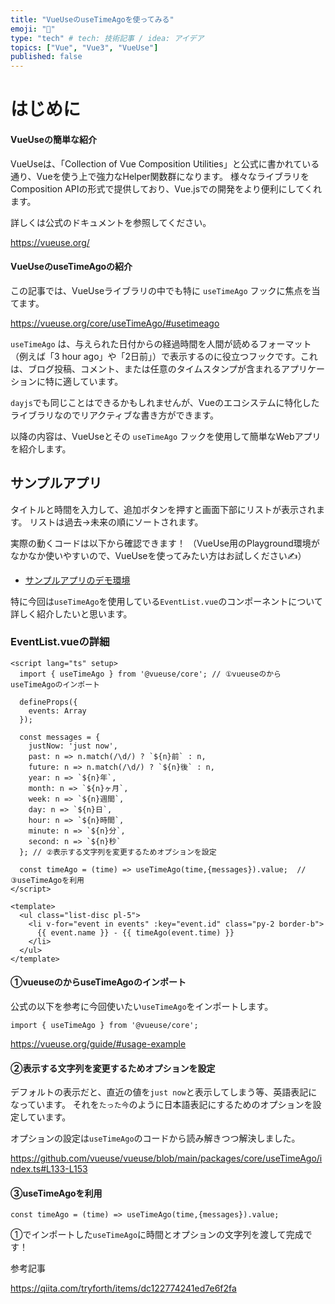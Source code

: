 ```yaml
---
title: "VueUseのuseTimeAgoを使ってみる"
emoji: "🧲"
type: "tech" # tech: 技術記事 / idea: アイデア
topics: ["Vue", "Vue3", "VueUse"]
published: false
---
```


# はじめに

#### VueUseの簡単な紹介

VueUseは、「Collection of Vue Composition Utilities」と公式に書かれている通り、Vueを使う上で強力なHelper関数群になります。
様々なライブラリをComposition APIの形式で提供しており、Vue.jsでの開発をより便利にしてくれます。

詳しくは公式のドキュメントを参照してください。

https://vueuse.org/

#### VueUseのuseTimeAgoの紹介

この記事では、VueUseライブラリの中でも特に `useTimeAgo` フックに焦点を当てます。

https://vueuse.org/core/useTimeAgo/#usetimeago

`useTimeAgo` は、与えられた日付からの経過時間を人間が読めるフォーマット（例えば「3 hour ago」や「2日前」）で表示するのに役立つフックです。これは、ブログ投稿、コメント、または任意のタイムスタンプが含まれるアプリケーションに特に適しています。

`dayjs`でも同じことはできるかもしれませんが、Vueのエコシステムに特化したライブラリなのでリアクティブな書き方ができます。

以降の内容は、VueUseとその `useTimeAgo` フックを使用して簡単なWebアプリを紹介します。

## サンプルアプリ

タイトルと時間を入力して、追加ボタンを押すと画面下部にリストが表示されます。
リストは過去→未来の順にソートされます。

実際の動くコードは以下から確認できます！
（VueUse用のPlayground環境がなかなか使いやすいので、VueUseを使ってみたい方はお試しください✍️）

* [サンプルアプリのデモ環境](https://play.vueuse.org/#N4IgDghgxg1hDmBTAziAXAbVAOwgW0XRADcBXRAWgBNE8BLEAGhGQHtSAnKQtEU7MDHhMQNZFA50wAFzqtsRAGrkABABFadFQAoAFhAA2AMxV1sKgGIdE2KLoCUp5CogqaxRAdZgz8FaVkDOmkATxcDLwB3ZxD2FWlWFUjJaUQVAFVsOg8OZEMVZTSAGToAIw4ISRQVI1YOAtUAJhUAMhUAZhFOAyJdaWkwZDQAemH+QXgAOihWPGGyShp6YaDS4bMaAA9JvAArVABfRhx8HhAAAQXSZERh5H1rKhE2Tm4icaERMQkpWXkiADKD0QVAaiHSN38gWCdBQky6HB6vD6AyGow+Uxmc0u5Gut3ulRB5wAjAAGSbEyak9bYLY7fYgI4nAhEHGIPHDGbWZ7sLhnDFfFA-GRyBS8ADCrAiiCgf3MrBMKBu2Fk+UKKkleDArGQMPkGWhshQCKRIBRgxGYwEQmms2GbI5XMQJPJlOpG0Q2z2h2OIFwLN452kEDoBkiGygyFQzBefKIAFFNqkOLgesxukRGQBdZhGUPGtCgACCYDAkwW6FAqS1BggqSIAB4qNkVFBa1GALwAHRAeAoABYewA+LscLvmFQN+MeFUWOp4FTnCBUKgURAz6TdkDLqjTmzSHsqYYjscTqcbkrIaQqNDr-fILdsDj9EF7lXIQ-H0fjhvDZvEE9x2eYVpCIOgtTqa832kOcOAXIwOFmFQAHJJmGaDYLwctyGQgBucdwO1Z8VGgy9rwQpDUPQi86CvbDEDwgiIOI4AVGsIxGCxMAAhBFQDhqRCF2QhZGOwccZmwK8VDvd8VA7NjECMbQMCzex8NseQpJ3aC5J0bBEEiaDHA7IdpI3ZBy0MVR5IwSY7Jk6QLOIKzEEYfTDI3LN1IkqSnxfXdzN0rieKobRtGM0yHKclzJgSAFIJBMKIEYUoIpUUpYvAtIKBcTKCHsexGWYDD53oysQGrMBa3rXgVEnf9W3bB8ezwEIB2Hb8Jzqhta1KTwajqLcHIof1EEPNsIE7HtSi8WB4k9aQKGQeD5EWghm1IBdUiTCh4AqNqAHZSVJYdAH6GQAShkACYZAGuGX9es8QCusnMxuOvUIwEQLdtoPEBTCoIaNxG05D2ICg8FYGgDAB-cADlgd+iapt7RbiXS2aYCSCgjFICJ0rqGgOF2-aKHaY62PYWkQTB0ECSoVhIiWvBP0e7q-2yR7Ou6hrEea3s2sHEAWbqyd7oMAaOGhlUKFkAhxqarcZtYObvsZgapfWuhNvmna9ogQ7juHQAhM0AZNS7ogPqDCF7qXoCeIQg+rcqDrRAZcoWbDEPOh-p7YbXZBsGIc8SXpAAFSygFpEkbB4DlybebwFG0aVjGGex3HSnxxBCd1trSdJcn+BoVc8Bp-Q6YZ5bmc5yc2YAzrq6bFsea3VqBxqAxPRUXZrlkIw2u4FUs4609hcnUoAgScxzjbOhYCG+hpGg2OkbMIJ9KxjvNi7nu6D7igB+TFQwDa5owE2NuM44Am8avrPpYqSTIGsFUVFp+nVZV5a1bWkFNYXRDC5UxLtrRakRdDBDSKUeAFAZrkAoAANjJroVgOQ0BQJgQYOBR1861CgNcNA7BpBr0oNgeQaRcH4KjtA5oFChhUIoAqIwNxFo0KVpQ3wGC4EAFYDaC0AL-xgACpV-OPfo8gha-n-EOYCkgZBgWYteVi7FGBuEUmYRA8YF7IGUcFVIoJ+IUSEiJfCp5Oo+WvJoa88kaB5n0ho4IyBlLIR3GuDcyFVLGPEppcxG44YEF0uxbQyFkJqVMV4sy+4w4EAjlQ-xilAnBI8RpSS3iIlZSCrMV6iVwpyVMu5dQzttAOUiYgaJvhLKYMQAVRJoTknSQXjpeS2STIqGANXXeOgHK+MQOU1QLQ2hFPDpHMpzkKmOFaSPYWFjAnOIcshZRrFRpoHCSqLpPTXLxCyksgZBA1l8RCRMuqnTTi7Pkj2M5Bzlmh0GVQk5KgzkgGrgcTqBxcJFRAKRWi0gyqFgqrQKqztGw40anHLcQQrzUFolAI+BgKBcOHuObqQQVCg1qBLH2G5TDmCioeNAMBEAhGDpML2y9ebHwoM0S+BMYHwqesAViDlJijT4vxHKdKNkECLPAVghSNx5UqcyhuKw6CPV-DjKRMYQJyKIgo-wNximcsSPowSKEHQ3E5HUBi1TTzWLUQABUQoMbQ4yEWXKGCoIsHB9rPP2eOGpUkCBRgQNUeSxqJzdyvDDemSzkKAH0GQAxgw+sAFNyczq6QCvEs8wzTsA7DrHYbQwwuxdioMMRwAB+FQAADAAJMAbABxACyShmm8KhsCMGrtjaQnBEARpySWmN0g40JqTSmlQ6bs25oOIAGP0i0RrLRMkIiBKg1uae2vNgAXPQzX2k14MVS6GHaZUdBxABvDIACHNJ3V0iIgRAMB52ZpzXmwAjAnG3XRMp2IRd2LsAKemJ6TXIM4Be-dBwTY3onPQbAPEH0dsAGBKL66o3AklQT9ebABLnhm55WrPG1Ndgq3S2hXZpTxPKrlcGsrHAdXkJAyADj2DWa8g4+GgA)

特に今回は`useTimeAgo`を使用している`EventList.vue`のコンポーネントについて詳しく紹介したいと思います。

### EventList.vueの詳細

```vue
<script lang="ts" setup>
  import { useTimeAgo } from '@vueuse/core'; // ①vueuseのからuseTimeAgoのインポート
  
  defineProps({
    events: Array
  });
    
  const messages = {
    justNow: 'just now',
    past: n => n.match(/\d/) ? `${n}前` : n,
    future: n => n.match(/\d/) ? `${n}後` : n,
    year: n => `${n}年`,
    month: n => `${n}ヶ月`,
    week: n => `${n}週間`,
    day: n => `${n}日`,
    hour: n => `${n}時間`,
    minute: n => `${n}分`,
    second: n => `${n}秒`
  }; // ②表示する文字列を変更するためオプションを設定
    
  const timeAgo = (time) => useTimeAgo(time,{messages}).value;  // ③useTimeAgoを利用
</script>

<template>
  <ul class="list-disc pl-5">
    <li v-for="event in events" :key="event.id" class="py-2 border-b">
      {{ event.name }} - {{ timeAgo(event.time) }}
    </li>
  </ul>
</template>
```

#### ①vueuseのからuseTimeAgoのインポート

公式の以下を参考に今回使いたい`useTimeAgo`をインポートします。

```vue
import { useTimeAgo } from '@vueuse/core';
```

https://vueuse.org/guide/#usage-example

#### ②表示する文字列を変更するためオプションを設定

デフォルトの表示だと、直近の値を`just now`と表示してしまう等、英語表記になっています。
それを`たった今`のように日本語表記にするためのオプションを設定しています。

オプションの設定は`useTimeAgo`のコードから読み解きつつ解決しました。

https://github.com/vueuse/vueuse/blob/main/packages/core/useTimeAgo/index.ts#L133-L153

#### ③useTimeAgoを利用

```vue
const timeAgo = (time) => useTimeAgo(time,{messages}).value;
```

①でインポートした`useTimeAgo`に時間とオプションの文字列を渡して完成です！

参考記事

https://qiita.com/tryforth/items/dc122774241ed7e6f2fa
